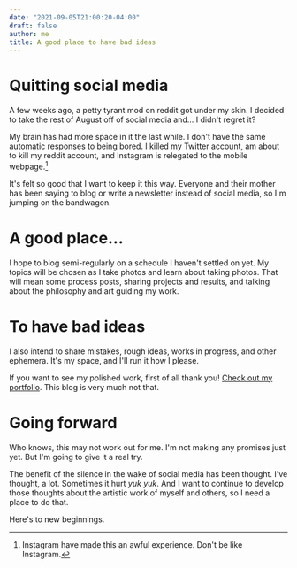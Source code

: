 ```yaml
---
date: "2021-09-05T21:00:20-04:00"
draft: false
author: me
title: A good place to have bad ideas
---
```


# Quitting social media

A few weeks ago, a petty tyrant mod on reddit got under my skin. I decided to take the rest of August off of social media and... I didn't regret it?

My brain has had more space in it the last while. I don't have the same automatic responses to being bored. I killed my Twitter account, am about to kill my reddit account, and Instagram is relegated to the mobile webpage.[^1]

It's felt so good that I want to keep it this way. Everyone and their mother has been saying to blog or write a newsletter instead of social media, so I'm jumping on the bandwagon.

# A good place...

I hope to blog semi-regularly on a schedule I haven't settled on yet. My topics will be chosen as I take photos and learn about taking photos. That will mean some process posts, sharing projects and results, and talking about the philosophy and art guiding my work.

# To have bad ideas

I also intend to share mistakes, rough ideas, works in progress, and other ephemera. It's my space, and I'll run it how I please.

If you want to see my polished work, first of all thank you! [Check out my portfolio](http://willhopkinsphoto.com). This blog is very much not that.

# Going forward

Who knows, this may not work out for me. I'm not making any promises just yet. But I'm going to give it a real try.

The benefit of the silence in the wake of social media has been thought. I've thought, a lot. Sometimes it hurt *yuk yuk*. And I want to continue to develop those thoughts about the artistic work of myself and others, so I need a place to do that.

Here's to new beginnings.

[^1]: Instagram have made this an awful experience. Don't be like Instagram.
